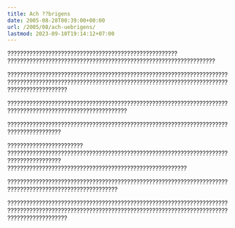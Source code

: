 ```yaml
---
title: Ach ??brigens
date: 2005-08-28T00:39:00+00:00
url: /2005/08/ach-uebrigens/
lastmod: 2023-09-10T19:14:12+07:00
---
```

?????????????????????????????????????????????????????? ??????????????????????????????????????????????????????????????????

???????????????????????????????????????????????????????????????????????????????????????????????????????????????????????????????????????????????????????????????

????????????????????????????????????????????????????????????????????????????????????????????????????????????

???????????????????????????????????????????????????????????????????????????????????????

???????????????????????? ??????????????????????????????????????????????????????????????????????????????????????? ?????????????????????????????????????????????????????????

?????????????????????????????????????????????????????????????????????????????????????????????????????????

???????????????????????????????????????????????????????????????????????????????????????????????????????????????????????????????????????????????????????????????
